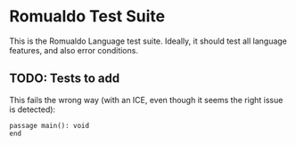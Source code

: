 # Romualdo Test Suite

This is the Romualdo Language test suite. Ideally, it should test all language
features, and also error conditions.

## TODO: Tests to add

This fails the wrong way (with an ICE, even though it seems the right issue is
detected):

```romualdo
passage main(): void
end
```
